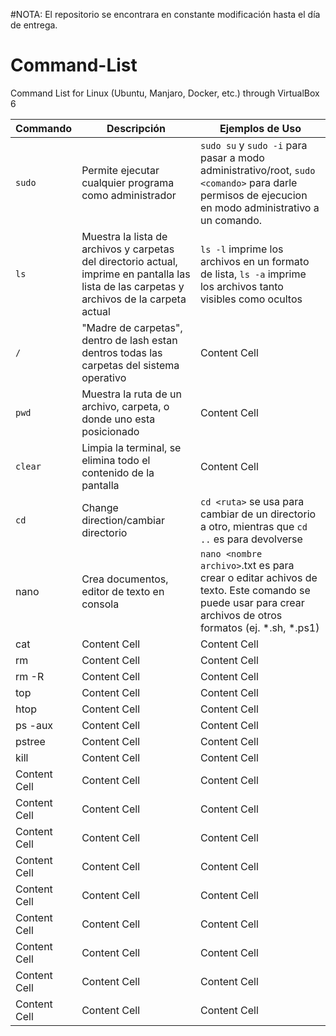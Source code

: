 #NOTA: El repositorio se encontrara en constante modificación hasta el día de entrega.

# Command-List
Command List for Linux (Ubuntu, Manjaro, Docker, etc.) through VirtualBox 6

| Commando  | Descripción | Ejemplos de Uso | 
| ------------- | ------------- | ------------- |
| `sudo` | Permite ejecutar cualquier programa como administrador  |  `sudo su` y `sudo -i` para pasar a modo administrativo/root, `sudo <comando>` para darle permisos de ejecucion en modo administrativo a un comando.  |
| `ls`  | Muestra la lista de archivos y carpetas del directorio actual, imprime en pantalla las lista de las carpetas y archivos de la carpeta actual |  `ls -l` imprime los archivos en un formato de lista, `ls -a` imprime los archivos tanto visibles como ocultos  |
| `/` | "Madre de carpetas", dentro de lash estan dentros todas las carpetas del sistema operativo |  Content Cell  |
| `pwd` | Muestra la ruta de un archivo, carpeta, o donde uno esta posicionado  |  Content Cell  |
| `clear`  | Limpia la terminal, se elimina todo el contenido de la pantalla  |  Content Cell  |
| `cd` | Change direction/cambiar directorio  |   `cd <ruta>` se usa para cambiar de un directorio a otro, mientras que `cd ..` es para devolverse |
| nano | Crea documentos, editor de texto en consola |  `nano <nombre archivo>`.txt es para crear o editar achivos de texto. Este comando se puede usar para crear archivos de otros formatos (ej. *.sh, *.ps1)  |
| cat | Content Cell  |  Content Cell  |
| rm | Content Cell  |  Content Cell  |
| rm -R | Content Cell  |  Content Cell  |
| top | Content Cell  |  Content Cell  |
| htop | Content Cell  |  Content Cell  |
| ps -aux | Content Cell  |  Content Cell  |
| pstree | Content Cell  |  Content Cell  |
| kill | Content Cell  |  Content Cell  |
| Content Cell | Content Cell  |  Content Cell  |
| Content Cell | Content Cell  |  Content Cell  |
| Content Cell | Content Cell  |  Content Cell  |
| Content Cell | Content Cell  |  Content Cell  |
| Content Cell | Content Cell  |  Content Cell  |
| Content Cell | Content Cell  |  Content Cell  |
| Content Cell | Content Cell  |  Content Cell  |
| Content Cell | Content Cell  |  Content Cell  |
| Content Cell | Content Cell  |  Content Cell  |
